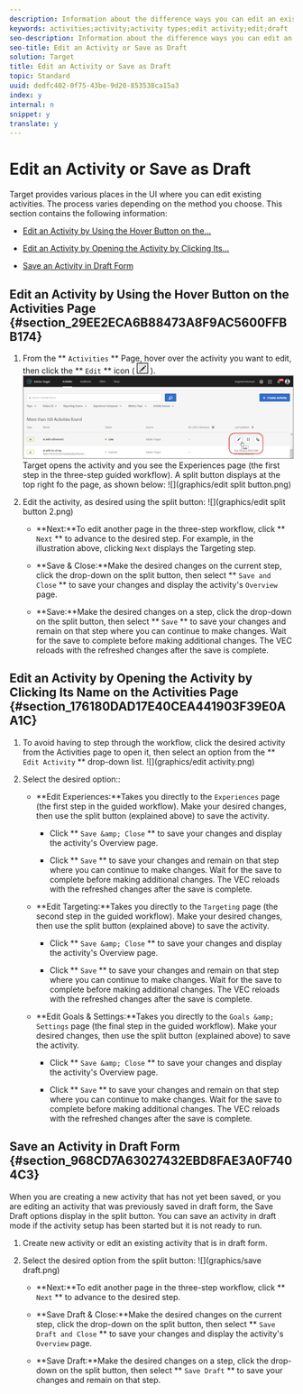 ```yaml
---
description: Information about the difference ways you can edit an existing activity, including saving an activity in draft form.
keywords: activities;activity;activity types;edit activity;edit;draft
seo-description: Information about the difference ways you can edit an existing activity, including saving an activity in draft form.
seo-title: Edit an Activity or Save as Draft
solution: Target
title: Edit an Activity or Save as Draft
topic: Standard
uuid: dedfc402-0f75-43be-9d20-853538ca15a3
index: y
internal: n
snippet: y
translate: y
---
```


# Edit an Activity or Save as Draft

Target provides various places in the UI where you can edit existing activities. The process varies depending on the method you choose.
This section contains the following information:

* [Edit an Activity by Using the Hover Button on the...](c_edit-activity.md#section_29EE2ECA6B88473A8F9AC5600FFBB174) 

* [Edit an Activity by Opening the Activity by Clicking Its...](c_edit-activity.md#section_176180DAD17E40CEA441903F39E0AA1C) 

* [Save an Activity in Draft Form](c_edit-activity.md#section_968CD7A63027432EBD8FAE3A0F7404C3) 



## Edit an Activity by Using the Hover Button on the Activities Page {#section_29EE2ECA6B88473A8F9AC5600FFBB174}


1. From the ** `Activities` ** Page, hover over the activity you want to edit, then click the ** `Edit` ** icon ( ![](graphics/icon_edit.png) ). 
   ![](graphics/hover_edit.png) 
   Target opens the activity and you see the Experiences page (the first step in the three-step guided workflow). A split button displays at the top right fo the page, as shown below:
   ![](graphics/edit split button.png) 

1. Edit the activity, as desired using the split button:
   ![](graphics/edit split button 2.png) 

    * **Next:**To edit another page in the three-step workflow, click ** `Next` ** to advance to the desired step. For example, in the illustration above, clicking `Next` displays the Targeting step. 

    * **Save &amp; Close:**Make the desired changes on the current step, click the drop-down on the split button, then select ** `Save and Close` ** to save your changes and display the activity's `Overview` page. 

    * **Save:**Make the desired changes on a step, click the drop-down on the split button, then select ** `Save` ** to save your changes and remain on that step where you can continue to make changes. Wait for the save to complete before making additional changes. The VEC reloads with the refreshed changes after the save is complete. 





## Edit an Activity by Opening the Activity by Clicking Its Name on the Activities Page {#section_176180DAD17E40CEA441903F39E0AA1C}


1. To avoid having to step through the workflow, click the desired activity from the Activities page to open it, then select an option from the ** `Edit Activity` ** drop-down list. 
   ![](graphics/edit activity.png) 

1. Select the desired option::

    * **Edit Experiences:**Takes you directly to the `Experiences` page (the first step in the guided workflow). Make your desired changes, then use the split button (explained above) to save the activity. 
    
        * Click ** `Save &amp; Close` ** to save your changes and display the activity's Overview page. 

        * Click ** `Save` ** to save your changes and remain on that step where you can continue to make changes. Wait for the save to complete before making additional changes. The VEC reloads with the refreshed changes after the save is complete. 


    * **Edit Targeting:**Takes you directly to the `Targeting` page (the second step in the guided workflow). Make your desired changes, then use the split button (explained above) to save the activity. 
    
        * Click ** `Save &amp; Close` ** to save your changes and display the activity's Overview page. 

        * Click ** `Save` ** to save your changes and remain on that step where you can continue to make changes. Wait for the save to complete before making additional changes. The VEC reloads with the refreshed changes after the save is complete. 


    * **Edit Goals &amp; Settings:**Takes you directly to the `Goals &amp; Settings` page (the final step in the guided workflow). Make your desired changes, then use the split button (explained above) to save the activity. 
    
        * Click ** `Save &amp; Close` ** to save your changes and display the activity's Overview page. 

        * Click ** `Save` ** to save your changes and remain on that step where you can continue to make changes. Wait for the save to complete before making additional changes. The VEC reloads with the refreshed changes after the save is complete. 





## Save an Activity in Draft Form {#section_968CD7A63027432EBD8FAE3A0F7404C3}

When you are creating a new activity that has not yet been saved, or you are editing an activity that was previously saved in draft form, the Save Draft options display in the split button.
You can save an activity in draft mode if the activity setup has been started but it is not ready to run.

1. Create new activity or edit an existing activity that is in draft form.

1. Select the desired option from the split button:
   ![](graphics/save draft.png) 

    * **Next:**To edit another page in the three-step workflow, click ** `Next` ** to advance to the desired step. 

    * **Save Draft &amp; Close:**Make the desired changes on the current step, click the drop-down on the split button, then select ** `Save Draft and Close` ** to save your changes and display the activity's `Overview` page. 

    * **Save Draft:**Make the desired changes on a step, click the drop-down on the split button, then select ** `Save Draft` ** to save your changes and remain on that step. 




